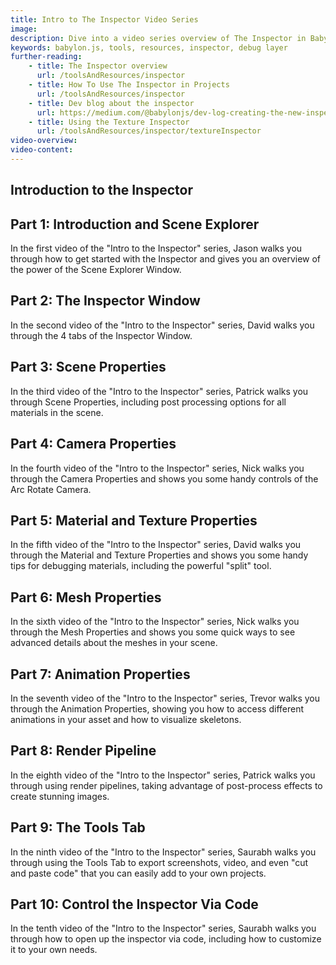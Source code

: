 ```yaml
---
title: Intro to The Inspector Video Series
image: 
description: Dive into a video series overview of The Inspector in Babylon.js.
keywords: babylon.js, tools, resources, inspector, debug layer
further-reading:
    - title: The Inspector overview
      url: /toolsAndResources/inspector
    - title: How To Use The Inspector in Projects
      url: /toolsAndResources/inspector
    - title: Dev blog about the inspector
      url: https://medium.com/@babylonjs/dev-log-creating-the-new-inspector-b15c50900205
    - title: Using the Texture Inspector
      url: /toolsAndResources/inspector/textureInspector
video-overview:
video-content:
---
```


## Introduction to the Inspector

## Part 1: Introduction and Scene Explorer

<Youtube id="Xxqas3_b0mE"/>

In the first video of the "Intro to the Inspector" series, Jason walks you through how to get started with the Inspector and gives you an overview of the power of the Scene Explorer Window.

## Part 2: The Inspector Window

<Youtube id="WZzMcKw2qAY"/>

In the second video of the "Intro to the Inspector" series, David walks you through the 4 tabs of the Inspector Window.

## Part 3: Scene Properties

<Youtube id="p8cZIP5Sdrc"/>

In the third video of the "Intro to the Inspector" series, Patrick walks you through Scene Properties, including post processing options for all materials in the scene.

## Part 4: Camera Properties

<Youtube id="YaSscG5PBf0"/>

In the fourth video of the "Intro to the Inspector" series, Nick walks you through the Camera Properties and shows you some handy controls of the Arc Rotate Camera.

## Part 5: Material and Texture Properties

<Youtube id="7t9kRCzTP8M"/>

In the fifth video of the "Intro to the Inspector" series, David walks you through the Material and Texture Properties and shows you some handy tips for debugging materials, including the powerful "split" tool.

## Part 6: Mesh Properties

<Youtube id="BD7eqdhOe8M"/>

In the sixth video of the "Intro to the Inspector" series, Nick walks you through the Mesh Properties and shows you some quick ways to see advanced details about the meshes in your scene.

## Part 7: Animation Properties

<Youtube id="1-YRcs-M81w"/>

In the seventh video of the "Intro to the Inspector" series, Trevor walks you through the Animation Properties, showing you how to access different animations in your asset and how to visualize skeletons.

## Part 8: Render Pipeline

<Youtube id="imNGaP3VogU"/>

In the eighth video of the "Intro to the Inspector" series, Patrick walks you through using render pipelines, taking advantage of post-process effects to create stunning images. 

## Part 9: The Tools Tab

<Youtube id="omSoLMpxUfY"/>

In the ninth video of the "Intro to the Inspector" series, Saurabh walks you through using the Tools Tab to export screenshots, video, and even "cut and paste code" that you can easily add to your own projects.

## Part 10: Control the Inspector Via Code

<Youtube id="1Y7Mwjfxbm8"/>

In the tenth video of the "Intro to the Inspector" series, Saurabh walks you through how to open up the inspector via code, including how to customize it to your own needs.